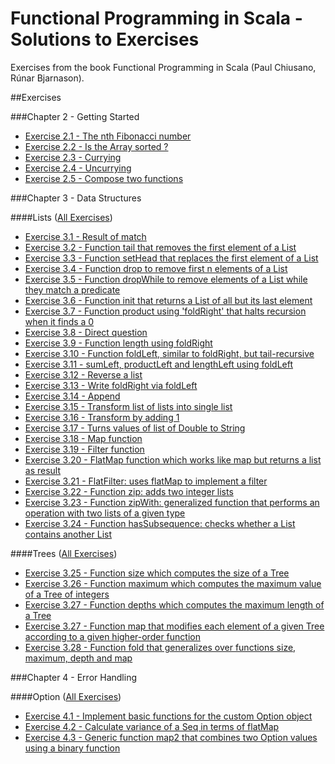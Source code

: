 # Functional Programming in Scala - Solutions to Exercises
Exercises from the book Functional Programming in Scala (Paul Chiusano, Rúnar Bjarnason).

##Exercises

###Chapter 2 - Getting Started

* [Exercise 2.1 - The nth Fibonacci number](https://github.com/ruivalentemaia/fpscala/blob/master/chapter2-intro/fibonacci.scala)
* [Exercise 2.2 - Is the Array sorted ?](https://github.com/ruivalentemaia/fpscala/blob/master/chapter2-intro/issorted.scala)
* [Exercise 2.3 - Currying](https://github.com/ruivalentemaia/fpscala/blob/master/chapter2-intro/curry.scala)
* [Exercise 2.4 - Uncurrying](https://github.com/ruivalentemaia/fpscala/blob/master/chapter2-intro/curry.scala)
* [Exercise 2.5 - Compose two functions](https://github.com/ruivalentemaia/fpscala/blob/master/chapter2-intro/compose.scala)

###Chapter 3 - Data Structures

####Lists ([All Exercises](https://github.com/ruivalentemaia/fpscala/blob/master/list.scala))

* [Exercise 3.1 - Result of match](https://github.com/ruivalentemaia/fpscala/blob/master/chapter2-lists/singlylinkedlistmatch.scala)
* [Exercise 3.2 - Function tail that removes the first element of a List](https://github.com/ruivalentemaia/fpscala/blob/master/chapter3-lists/tail.scala)
* [Exercise 3.3 - Function setHead that replaces the first element of a List](https://github.com/ruivalentemaia/fpscala/blob/master/chapter3-lists/setHead.scala)
* [Exercise 3.4 - Function drop to remove first n elements of a List](https://github.com/ruivalentemaia/fpscala/blob/master/chapter3-lists/drop.scala)
* [Exercise 3.5 - Function dropWhile to remove elements of a List while they match a predicate](https://github.com/ruivalentemaia/fpscala/blob/master/chapter3-lists/dropWhile.scala)
* [Exercise 3.6 - Function init that returns a List of all but its last element](https://github.com/ruivalentemaia/fpscala/blob/master/chapter3-lists/init.scala)
* [Exercise 3.7 - Function product using 'foldRight' that halts recursion when it finds a 0](https://github.com/ruivalentemaia/fpscala/blob/master/chapter3-lists/foldRight.scala)
* [Exercise 3.8 - Direct question](https://github.com/ruivalentemaia/fpscala/blob/master/chapter3-lists/length.scala)
* [Exercise 3.9 - Function length using foldRight](https://github.com/ruivalentemaia/fpscala/blob/master/chapter3-lists/length.scala)
* [Exercise 3.10 - Function foldLeft, similar to foldRight, but tail-recursive](https://github.com/ruivalentemaia/fpscala/blob/master/chapter3-lists/foldLeft.scala)
* [Exercise 3.11 - sumLeft, productLeft and lengthLeft using foldLeft](https://github.com/ruivalentemaia/fpscala/blob/master/chapter3-lists/foldLeft.scala)
* [Exercise 3.12 - Reverse a list](https://github.com/ruivalentemaia/fpscala/blob/master/chapter3-lists/reverse.scala)
* [Exercise 3.13 - Write foldRight via foldLeft](https://github.com/ruivalentemaia/fpscala/blob/master/chapter3-lists/foldRightviaLeft.scala)
* [Exercise 3.14 - Append](https://github.com/ruivalentemaia/fpscala/blob/master/chapter3-lists/append.scala)
* [Exercise 3.15 - Transform list of lists into single list](https://github.com/ruivalentemaia/fpscala/blob/master/chapter3-lists/concatListOfLists.scala)
* [Exercise 3.16 - Transform by adding 1](https://github.com/ruivalentemaia/fpscala/blob/master/chapter3-lists/addOne.scala)
* [Exercise 3.17 - Turns values of list of Double to String](https://github.com/ruivalentemaia/fpscala/blob/master/chapter3-lists/turnToString.scala)
* [Exercise 3.18 - Map function](https://github.com/ruivalentemaia/fpscala/blob/master/chapter3-lists/map.scala)
* [Exercise 3.19 - Filter function](https://github.com/ruivalentemaia/fpscala/blob/master/chapter3-lists/filter.scala)
* [Exercise 3.20 - FlatMap function which works like map but returns a list as result](https://github.com/ruivalentemaia/fpscala/blob/master/chapter3-lists/flatMap.scala)
* [Exercise 3.21 - FlatFilter: uses flatMap to implement a filter](https://github.com/ruivalentemaia/fpscala/blob/master/chapter3-lists/flatFilter.scala)
* [Exercise 3.22 - Function zip: adds two integer lists](https://github.com/ruivalentemaia/fpscala/blob/master/chapter3-lists/zip.scala)
* [Exercise 3.23 - Function zipWith: generalized function that performs an operation with two lists of a given type](https://github.com/ruivalentemaia/fpscala/blob/master/chapter3-lists/zipWith.scala)
* [Exercise 3.24 - Function hasSubsequence: checks whether a List contains another List](https://github.com/ruivalentemaia/fpscala/blob/master/chapter3-lists/hasSubsequence.scala)

####Trees ([All Exercises](https://github.com/ruivalentemaia/fpscala/blob/master/tree.scala))

* [Exercise 3.25 - Function size which computes the size of a Tree](https://github.com/ruivalentemaia/fpscala/blob/master/chapter3-trees/size.scala)
* [Exercise 3.26 - Function maximum which computes the maximum value of a Tree of integers](https://github.com/ruivalentemaia/fpscala/blob/master/chapter3-trees/maximum.scala)
* [Exercise 3.27 - Function depths which computes the maximum length of a Tree](https://github.com/ruivalentemaia/fpscala/blob/master/chapter3-trees/depth.scala)
* [Exercise 3.27 - Function map that modifies each element of a given Tree according to a given higher-order function](https://github.com/ruivalentemaia/fpscala/blob/master/chapter3-trees/map.scala)
* [Exercise 3.28 - Function fold that generalizes over functions size, maximum, depth and map](https://github.com/ruivalentemaia/fpscala/blob/master/chapter3-trees/fold.scala)

###Chapter 4 - Error Handling

####Option ([All Exercises](https://github.com/ruivalentemaia/fpscala/blob/master/option.scala))

* [Exercise 4.1 - Implement basic functions for the custom Option object](https://github.com/ruivalentemaia/fpscala/blob/master/chapter4-errorhandling/customOption.scala)
* [Exercise 4.2 - Calculate variance of a Seq in terms of flatMap](https://github.com/ruivalentemaia/fpscala/blob/master/chapter4-errorhandling/variance.scala)
* [Exercise 4.3 - Generic function map2 that combines two Option values using a binary function](https://github.com/ruivalentemaia/fpscala/blob/master/chapter4-errorhandling/map2.scala)
